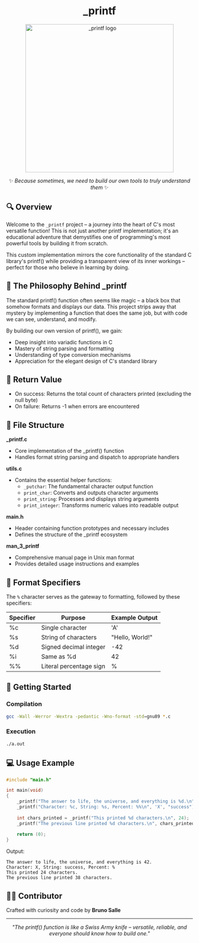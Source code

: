 <h1 align="center">_printf</h1>

<p align="center"><img src="https://i.imgur.com/9K3D5Cz.png" alt="_printf logo" width="400"/></p>

<p align="center">✨ <i>Because sometimes, we need to build our own tools to truly understand them</i> ✨</p>

## 🔍 Overview

Welcome to the `_printf` project – a journey into the heart of C's most versatile function! This is not just another printf implementation; it's an educational adventure that demystifies one of programming's most powerful tools by building it from scratch.

This custom implementation mirrors the core functionality of the standard C library's printf() while providing a transparent view of its inner workings – perfect for those who believe in learning by doing.

## 🧠 The Philosophy Behind _printf

The standard printf() function often seems like magic – a black box that somehow formats and displays our data. This project strips away that mystery by implementing a function that does the same job, but with code we can see, understand, and modify.

By building our own version of printf(), we gain:
- Deep insight into variadic functions in C
- Mastery of string parsing and formatting
- Understanding of type conversion mechanisms
- Appreciation for the elegant design of C's standard library

## 🔄 Return Value

- On success: Returns the total count of characters printed (excluding the null byte)
- On failure: Returns -1 when errors are encountered

## 📁 File Structure

**_printf.c**
- Core implementation of the _printf() function
- Handles format string parsing and dispatch to appropriate handlers

**utils.c**
- Contains the essential helper functions:
  - `_putchar`: The fundamental character output function
  - `print_char`: Converts and outputs character arguments
  - `print_string`: Processes and displays string arguments
  - `print_integer`: Transforms numeric values into readable output

**main.h**
- Header containing function prototypes and necessary includes
- Defines the structure of the _printf ecosystem

**man_3_printf**
- Comprehensive manual page in Unix man format
- Provides detailed usage instructions and examples

## 🎯 Format Specifiers

The `%` character serves as the gateway to formatting, followed by these specifiers:

| Specifier | Purpose | Example Output |
|-----------|---------|----------------|
| %c | Single character | 'A' |
| %s | String of characters | "Hello, World!" |
| %d | Signed decimal integer | -42 |
| %i | Same as %d | 42 |
| %% | Literal percentage sign | % |

## 🚀 Getting Started

### Compilation

```bash
gcc -Wall -Werror -Wextra -pedantic -Wno-format -std=gnu89 *.c
```

### Execution

```bash
./a.out
```

## 💻 Usage Example

```c
#include "main.h"

int main(void)
{
    _printf("The answer to life, the universe, and everything is %d.\n", 42);
    _printf("Character: %c, String: %s, Percent: %%\n", 'X', "success");
    
    int chars_printed = _printf("This printed %d characters.\n", 24);
    _printf("The previous line printed %d characters.\n", chars_printed);
    
    return (0);
}
```

Output:
```
The answer to life, the universe, and everything is 42.
Character: X, String: success, Percent: %
This printed 24 characters.
The previous line printed 38 characters.
```

## 👨‍💻 Contributor

Crafted with curiosity and code by **Bruno Salle**

---

<p align="center"><i>"The printf() function is like a Swiss Army knife – versatile, reliable, and everyone should know how to build one."</i></p>
